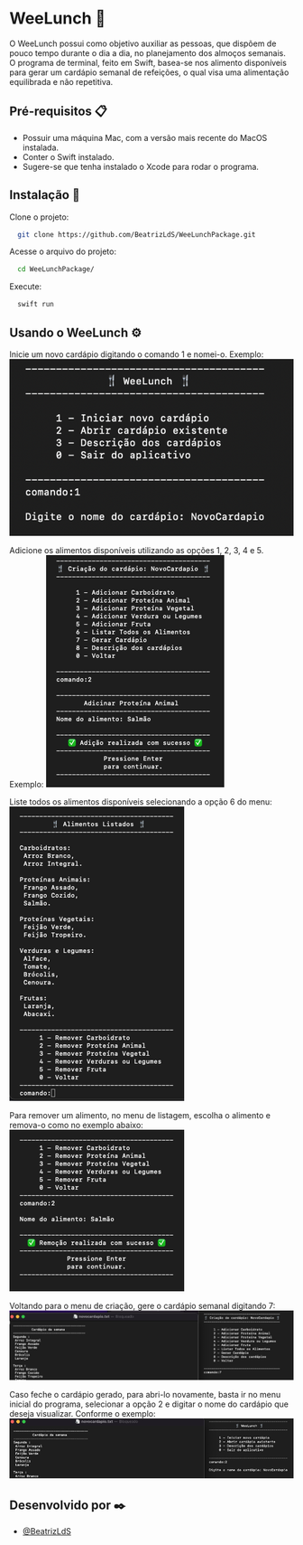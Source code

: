 
# WeeLunch 🍴

O WeeLunch possui como objetivo auxiliar as pessoas, que dispõem de pouco tempo durante o dia a dia, no planejamento dos almoços semanais. 
O programa de terminal, feito em Swift, basea-se nos alimento disponíveis para gerar um cardápio semanal de refeições, o qual visa uma alimentação equilibrada e não repetitiva.



## Pré-requisitos 📋
 - Possuir uma máquina Mac, com a versão mais recente do MacOS instalada.
 - Conter o Swift instalado.
 - Sugere-se que tenha instalado o Xcode para rodar o programa.
 

## Instalação 🔧

Clone o projeto:
```bash
  git clone https://github.com/BeatrizLdS/WeeLunchPackage.git
```
Acesse o arquivo do projeto:
```bash
  cd WeeLunchPackage/
```
Execute:
```bash
  swift run
```

    
## Usando o WeeLunch ⚙️

Inicie um novo cardápio digitando o comando 1 e nomei-o. Exemplo:
![inicia-cardapio](images/criacao-cardapio.png)

Adicione os alimentos disponíveis utilizando as opções 1, 2, 3, 4 e 5. Exemplo:
![add-alimento](images/Adicao-Alimentos.png)

Liste todos os alimentos disponíveis selecionando a opção 6 do menu:
![list-alimento](images/Listagem-alimentos.png)

Para remover um alimento, no menu de listagem, escolha o alimento e remova-o como no exemplo abaixo:
![remove-alimento](images/Remocao-aliemntos.png)

Voltando para o menu de criação, gere o cardápio semanal digitando 7:
![genereta-cardapio](images/gera-cardapio.png)

Caso feche o cardápio gerado, para abri-lo novamente, basta ir no menu inicial do programa, selecionar a opção 2 e digitar o nome do cardápio que deseja visualizar.
Conforme o exemplo:
![open-cardapio](images/abertura-cardapio.png)


## Desenvolvido por ✒️

- [@BeatrizLdS](https://www.github.com/BeatrizLdS)
